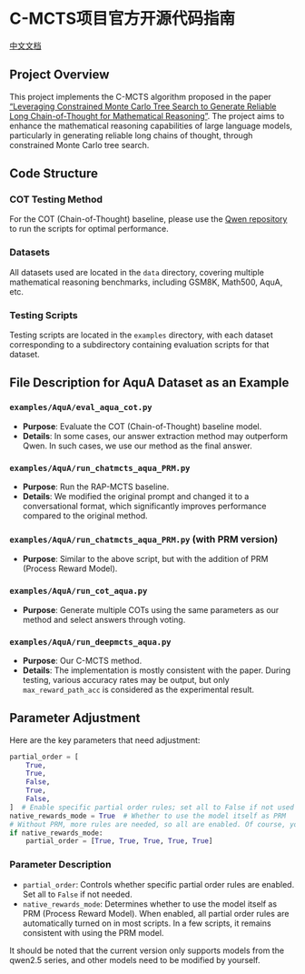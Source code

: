 # C-MCTS项目官方开源代码指南
[中文文档](README_CN.md)

## Project Overview

This project implements the C-MCTS algorithm proposed in the paper [“Leveraging Constrained Monte Carlo Tree Search to Generate Reliable Long Chain-of-Thought for Mathematical Reasoning”](https://arxiv.org/abs/2502.11169). The project aims to enhance the mathematical reasoning capabilities of large language models, particularly in generating reliable long chains of thought, through constrained Monte Carlo tree search.

## Code Structure

### COT Testing Method

For the COT (Chain-of-Thought) baseline, please use the [Qwen repository](https://github.com/QwenLM/Qwen2.5-Math) to run the scripts for optimal performance.

### Datasets

All datasets used are located in the `data` directory, covering multiple mathematical reasoning benchmarks, including GSM8K, Math500, AquA, etc.

### Testing Scripts

Testing scripts are located in the `examples` directory, with each dataset corresponding to a subdirectory containing evaluation scripts for that dataset.

## File Description for AquA Dataset as an Example

### `examples/AquA/eval_aqua_cot.py`

- **Purpose**: Evaluate the COT (Chain-of-Thought) baseline model.
- **Details**: In some cases, our answer extraction method may outperform Qwen. In such cases, we use our method as the final answer.

### `examples/AquA/run_chatmcts_aqua_PRM.py`

- **Purpose**: Run the RAP-MCTS baseline.
- **Details**: We modified the original prompt and changed it to a conversational format, which significantly improves performance compared to the original method.

### `examples/AquA/run_chatmcts_aqua_PRM.py` (with PRM version)

- **Purpose**: Similar to the above script, but with the addition of PRM (Process Reward Model).

### `examples/AquA/run_cot_aqua.py`

- **Purpose**: Generate multiple COTs using the same parameters as our method and select answers through voting.

### `examples/AquA/run_deepmcts_aqua.py`

- **Purpose**: Our C-MCTS method.
- **Details**: The implementation is mostly consistent with the paper. During testing, various accuracy rates may be output, but only `max_reward_path_acc` is considered as the experimental result.

## Parameter Adjustment

Here are the key parameters that need adjustment:

```python
partial_order = [
    True,
    True,
    False,
    True,
    False,
]  # Enable specific partial order rules; set all to False if not used
native_rewards_mode = True  # Whether to use the model itself as PRM
# Without PRM, more rules are needed, so all are enabled. Of course, you can also disable all.
if native_rewards_mode:
    partial_order = [True, True, True, True, True]
```

### Parameter Description

- `partial_order`: Controls whether specific partial order rules are enabled. Set all to `False` if not needed.
- `native_rewards_mode`: Determines whether to use the model itself as PRM (Process Reward Model). When enabled, all partial order rules are automatically turned on in most scripts. In a few scripts, it remains consistent with using the PRM model.

It should be noted that the current version only supports models from the qwen2.5 series, and other models need to be modified by yourself.
